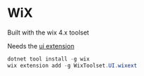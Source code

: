 # WiX

Built with the wix 4.x toolset

Needs the [ui extension](https://wixtoolset.org/docs/tools/wixext/wixui/)

```powershell
dotnet tool install -g wix
wix extension add -g WixToolset.UI.wixext
```
